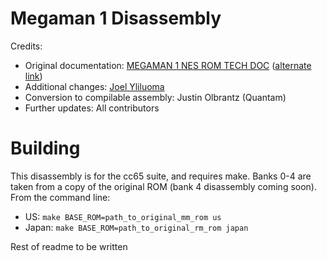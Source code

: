 # Megaman 1 Disassembly

Credits:
- Original documentation: [MEGAMAN 1 NES ROM TECH DOC](http://worldofwarcraftbeta.0catch.com/nes/megm1rom.txt) ([alternate link](https://www.nesdev.org/megm1rom.txt))
- Additional changes: [Joel Yliluoma](http://bisqwit.iki.fi/jutut/megamansource/)
- Conversion to compilable assembly: Justin Olbrantz (Quantam)
- Further updates: All contributors

# Building
This disassembly is for the cc65 suite, and requires make. Banks 0-4 are taken from a copy of the original ROM (bank 4 disassembly coming soon). From the command line:
- US: `make BASE_ROM=path_to_original_mm_rom us`
- Japan: `make BASE_ROM=path_to_original_rm_rom japan`

Rest of readme to be written
